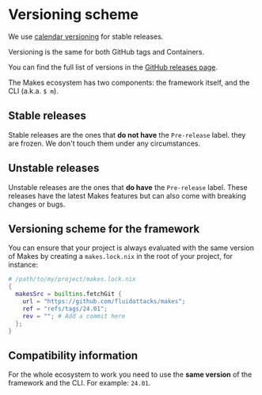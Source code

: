 # Versioning scheme

We use [calendar versioning](https://calver.org/) for stable releases.

Versioning is the same for both GitHub tags and Containers.

You can find
the full list of versions in the
[GitHub releases page](https://github.com/fluidattacks/makes/releases).

The Makes ecosystem has two components:
the framework itself, and the CLI (a.k.a. `$ m`).

## Stable releases

Stable releases are the ones that **do not have** the `Pre-release` label.
they are frozen.
We don't touch them under any circumstances.

## Unstable releases

Unstable releases are the ones
that **do have** the `Pre-release` label.
These releases have the latest Makes features
but can also come with breaking changes or bugs.

## Versioning scheme for the framework

You can ensure
that your project is always evaluated
with the same version of Makes
by creating a `makes.lock.nix` in the root of your project,
for instance:

```nix
# /path/to/my/project/makes.lock.nix
{
  makesSrc = builtins.fetchGit {
    url = "https://github.com/fluidattacks/makes";
    ref = "refs/tags/24.01";
    rev = ""; # Add a commit here
  };
}
```

## Compatibility information

For the whole ecosystem to work
you need to use the **same version**
of the framework and the CLI.
For example: `24.01`.
